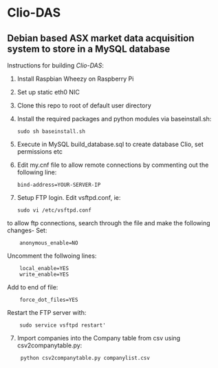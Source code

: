 Clio-DAS
========

Debian based ASX market data acquisition system to store in a MySQL database
-----------------------------------

Instructions for building *Clio-DAS*:

1.	Install Raspbian Wheezy on Raspberry Pi
2.	Set up static eth0 NIC
3.	Clone this repo to root of default user directory
4.	Install the required packages and python modules via baseinstall.sh:

		sudo sh baseinstall.sh

5.	Execute in MySQL build_database.sql to create database Clio, set permissions etc
6.	Edit my.cnf file to allow remote connections by commenting out the following line:

		bind-address=YOUR-SERVER-IP

6.	Setup FTP login. Edit vsftpd.conf, ie:

		sudo vi /etc/vsftpd.conf

to allow ftp connections, search through the file and make the following changes-
Set:

		anonymous_enable=NO

Uncomment the follwoing lines:

		local_enable=YES
		write_enable=YES

Add to end of file:

		force_dot_files=YES

Restart the FTP server with:

		sudo service vsftpd restart'

7. Import companies into the Company table from csv using csv2companytable.py:

		python csv2companytable.py companylist.csv


